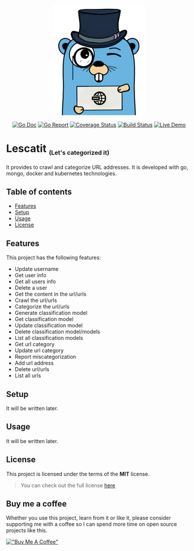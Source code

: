 <p align="center">
  <img width="250" height="300" src="images/logo.png">
</p>

<p align="center">
<a href="https://pkg.go.dev/"><img src="https://img.shields.io/badge/%F0%9F%93%9A%20godoc-pkg-informational.svg" alt="Go Doc"></a> <a href="https://goreportcard.com/"><img src="https://img.shields.io/badge/%F0%9F%93%9D%20goreport-X+-success.svg" alt="Go Report"></a> <a href="https://gocover.io/"><img src="https://img.shields.io/badge/%F0%9F%94%8E%20gocover-X%25-success.svg" alt="Coverage Status"></a> <a href="https://travis-ci.com/"><img src="https://img.shields.io/badge/%E2%9A%99%20build-X-success.svg" alt="Build Status"></a> <a href="https://lescatit.com/"><img src="https://img.shields.io/badge/%F0%9F%93%BD%20demo-online-red.svg" alt="Live Demo"></a>
</p>

# Lescatit <sub><small><small>(Let's categorized it)</small></small></sub>

It provides to crawl and categorize URL addresses. It is developed with go, mongo, docker and kubernetes technologies.

## Table of contents
* [Features](#features)
* [Setup](#setup)
* [Usage](#usage)
* [License](#license)

## Features
This project has the following features:
* Update username
* Get user info
* Get all users info
* Delete a user
* Get the content in the url/urls
* Crawl the url/urls
* Categorize the url/urls
* Generate classification model
* Get classification model
* Update classification model
* Delete classification model/models
* List all classification models
* Get url category
* Update url category
* Report miscategorization
* Add url address
* Delete url/urls
* List all urls
	
## Setup

It will be written later.

## Usage

It will be written later.

## License

This project is licensed under the terms of the **MIT** license.
>You can check out the full license [here](https://github.com/mtnmunuklu/Lescatit/blob/main/LICENSE)

## Buy me a coffee

Whether you use this project, learn from it or like it, please consider supporting me with a coffee so I can spend more time on open source projects like this.

[!["Buy Me A Coffee"](https://www.buymeacoffee.com/assets/img/custom_images/orange_img.png)](https://www.buymeacoffee.com/mtnmunuklu)
